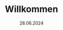 ---
layout: default
title: Willkommen
date: 28.06.2024
tiles:
  - style: style2
    picture: Sommerelse.jpg
    href: Aktuelles.html
    title: Aktuelles
    content: 
  - style: style3
    picture: Sommerwolf.jpg
    href: Veranstaltungen.html
    title: Veranstaltungen
    content: Herbst blaa, Weihnachts blaa
  - style: style2
    picture: Frühlingselse.jpg
    href: Vereinsleben.html
    title: Vereinsleben
    content:
  - style: style3
    picture: Frühlingswolf.jpg
    href: Kontakt.html
    title: Kontakt
    content:



---
